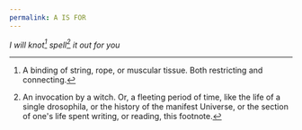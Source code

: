 ```yaml
---
permalink: A IS FOR
---
```


*I will knot[^Knot] spell[^Spell] it out for you*

[^Spell]: An invocation by a witch. Or, a fleeting period of time, like the life of a single drosophila, or the history of the manifest Universe, or the section of one's life spent writing, or reading, this footnote.

[^Knot]: A binding of string, rope, or muscular tissue. Both restricting and connecting.
